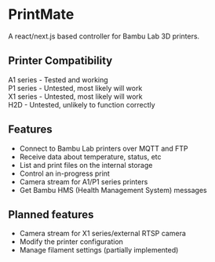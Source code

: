 # PrintMate
A react/next.js based controller for Bambu Lab 3D printers. 

## Printer Compatibility
A1 series - Tested and working\
P1 series - Untested, most likely will work\
X1 series - Untested, most likely will work\
H2D - Untested, unlikely to function correctly

## Features
* Connect to Bambu Lab printers over MQTT and FTP
* Receive data about temperature, status, etc
* List and print files on the internal storage
* Control an in-progress print
* Camera stream for A1/P1 series printers
* Get Bambu HMS (Health Management System) messages

## Planned features
* Camera stream for X1 series/external RTSP camera
* Modify the printer configuration
* Manage filament settings (partially implemented)
